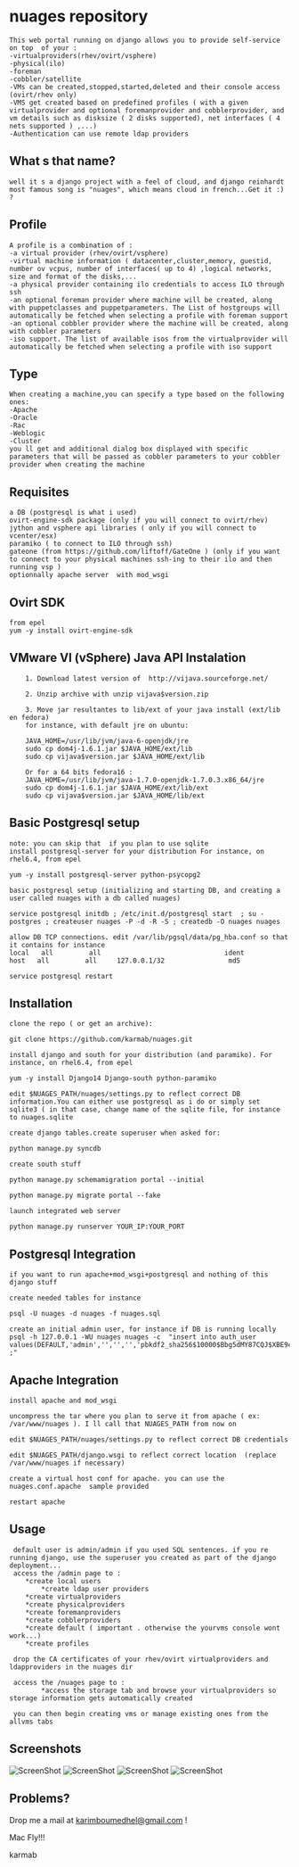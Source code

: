 nuages repository
================


    This web portal running on django allows you to provide self-service  on top  of your :
    -virtualproviders(rhev/ovirt/vsphere)
    -physical(ilo)
    -foreman
    -cobbler/satellite
    -VMs can be created,stopped,started,deleted and their console access (ovirt/rhev only)
    -VMS get created based on predefined profiles ( with a given virtualprovider and optional foremanprovider and cobblerprovider, and vm details such as disksize ( 2 disks supported), net interfaces ( 4 nets supported ) ,...)
    -Authentication can use remote ldap providers

What s that name?
------------
    well it s a django project with a feel of cloud, and django reinhardt most famous song is "nuages", which means cloud in french...Get it :) ?


Profile
------------
    A profile is a combination of :
    -a virtual provider (rhev/ovirt/vsphere)
    -virtual machine information ( datacenter,cluster,memory, guestid, number ov vcpus, number of interfaces( up to 4) ,logical networks, size and format of the disks,...
    -a physical provider containing ilo credentials to access ILO through ssh
    -an optional foreman provider where machine will be created, along with puppetclasses and puppetparameters. The List of hostgroups will automatically be fetched when selecting a profile with foreman support
    -an optional cobbler provider where the machine will be created, along with cobbler parameters
    -iso support. The list of available isos from the virtualprovider will automatically be fetched when selecting a profile with iso support
     
Type
------------
    When creating a machine,you can specify a type based on the following ones:
    -Apache
    -Oracle
    -Rac
    -Weblogic
    -Cluster
    you ll get and additional dialog box displayed with specific parameters that will be passed as cobbler parameters to your cobbler provider when creating the machine



Requisites
------------

    a DB (postgresql is what i used)
    ovirt-engine-sdk package (only if you will connect to ovirt/rhev)
    jython and vsphere api libraries ( only if you will connect to vcenter/esx)
    paramiko ( to connect to ILO through ssh)
    gateone (from https://github.com/liftoff/GateOne ) (only if you want to connect to your physical machines ssh-ing to their ilo and then running vsp )
    optionnally apache server  with mod_wsgi

Ovirt SDK
--------

    from epel
    yum -y install ovirt-engine-sdk


VMware VI (vSphere) Java API Instalation
------------

        1. Download latest version of  http://vijava.sourceforge.net/

        2. Unzip archive with unzip vijava$version.zip

        3. Move jar resultantes to lib/ext of your java install (ext/lib en fedora)
        for instance, with default jre on ubuntu:

        JAVA_HOME=/usr/lib/jvm/java-6-openjdk/jre
        sudo cp dom4j-1.6.1.jar $JAVA_HOME/ext/lib
        sudo cp vijava$version.jar $JAVA_HOME/ext/lib

        Or for a 64 bits fedora16 :
        JAVA_HOME=/usr/lib/jvm/java-1.7.0-openjdk-1.7.0.3.x86_64/jre
        sudo cp dom4j-1.6.1.jar $JAVA_HOME/ext/lib/ext
        sudo cp vijava$version.jar $JAVA_HOME/lib/ext


Basic Postgresql setup
---------
    
    note: you can skip that  if you plan to use sqlite
	install postgresql-server for your distribution For instance, on rhel6.4, from epel

    yum -y install postgresql-server python-psycopg2
    
    basic postgresql setup (initializing and starting DB, and creating a user called nuages with a db called nuages)
        
    service postgresql initdb ; /etc/init.d/postgresql start  ; su - postgres ; createuser nuages -P -d -R -S ; createdb -O nuages nuages

    allow DB TCP connections. edit /var/lib/pgsql/data/pg_hba.conf so that it contains for instance
    local   all         all                               ident
    host   all         all     127.0.0.1/32                md5

    service postgresql restart


Installation 
---------
     
    clone the repo ( or get an archive):
    
    git clone https://github.com/karmab/nuages.git

	install django and south for your distribution (and paramiko). For instance, on rhel6.4, from epel

    yum -y install Django14 Django-south python-paramiko

    edit $NUAGES_PATH/nuages/settings.py to reflect correct DB information.You can either use postgresql as i do or simply set sqlite3 ( in that case, change name of the sqlite file, for instance to nuages.sqlite

    create django tables.create superuser when asked for:

    python manage.py syncdb 

    create south stuff 

    python manage.py schemamigration portal --initial

    python manage.py migrate portal --fake

    launch integrated web server 

    python manage.py runserver YOUR_IP:YOUR_PORT


Postgresql Integration
----------

    if you want to run apache+mod_wsgi+postgresql and nothing of this django stuff

    create needed tables for instance
    
    psql -U nuages -d nuages -f nuages.sql
    
    create an initial admin user, for instance if DB is running locally
    psql -h 127.0.0.1 -WU nuages nuages -c  "insert into auth_user values(DEFAULT,'admin','','','','pbkdf2_sha256$10000$Bbg5dMY87CQJ$XBE9c/FKDHnHB1AgJqhxRZ9138oWu8ZI3vA2owzA5zs=','t','t','t',now(),now()) ;"


    
Apache Integration 
----------    
    install apache and mod_wsgi
    
    uncompress the tar where you plan to serve it from apache ( ex: /var/www/nuages ). I ll call that NUAGES_PATH from now on 
    
    edit $NUAGES_PATH/nuages/settings.py to reflect correct DB credentials
    
    edit $NUAGES_PATH/django.wsgi to reflect correct location  (replace /var/www/nuages if necessary)                                                       
    
    create a virtual host conf for apache. you can use the nuages.conf.apache  sample provided
	
    restart apache

 
Usage
---------
	
     default user is admin/admin if you used SQL sentences. if you re running django, use the superuser you created as part of the django deployment...
     access the /admin page to :
		*create local users
    		*create ldap user providers 
		*create virtualproviders
		*create physicalproviders
		*create foremanproviders
		*create cobblerproviders
		*create default ( important . otherwise the yourvms console wont work...)
		*create profiles
	
     drop the CA certificates of your rhev/ovirt virtualproviders and ldapproviders in the nuages dir

     access the /nuages page to :
     		*access the storage tab and browse your virtualproviders so storage information gets automatically created
     
     you can then begin creating vms or manage existing ones from the allvms tabs

 
Screenshots
---------
![ScreenShot](https://raw.github.com/karmab/nuages/master/screenshots/nuages1.png)
![ScreenShot](https://raw.github.com/karmab/nuages/master/screenshots/nuages2.png)
![ScreenShot](https://raw.github.com/karmab/nuages/master/screenshots/nuages3.png)
![ScreenShot](https://raw.github.com/karmab/nuages/master/screenshots/nuages4.png)

Problems?                                                                                                                                                                      
---------

Drop me a mail at karimboumedhel@gmail.com !

Mac Fly!!!

karmab
